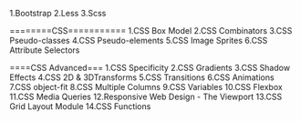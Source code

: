 1.Bootstrap
2.Less
3.Scss

========CSS===========
1.CSS Box Model
2.CSS Combinators
3.CSS Pseudo-classes
4.CSS Pseudo-elements
5.CSS Image Sprites
6.CSS Attribute Selectors

====CSS Advanced===
1.CSS Specificity
2.CSS Gradients
3.CSS Shadow Effects
4.CSS 2D & 3DTransforms
5.CSS Transitions
6.CSS Animations
7.CSS object-fit 
8.CSS Multiple Columns
9.CSS Variables
10.CSS Flexbox
11.CSS Media Queries
12.Responsive Web Design - The Viewport
13.CSS Grid Layout Module
14.CSS Functions